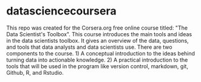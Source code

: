 # datasciencecoursera
This repo was created for the Corsera.org free online course titled: "The Data Scientist's Toolbox".  This course introduces the main tools and ideas in the data scientists toolbox. It gives an overview of the data, questions, and tools that data analysts and data scientists use. There are two components to the course. 1) A conceptual introduction to the ideas behind turning data into actionable knowledge. 2) A practical introduction to the tools that will be used in the program like version control, markdown, git, Github, R, and Rstudio. 
